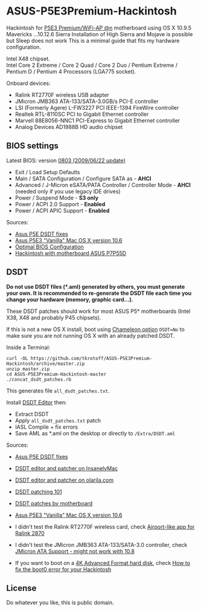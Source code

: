 # ASUS-P5E3Premium-Hackintosh

Hackintosh for [P5E3 Premium/WiFi-AP @n](http://www.asus.com/Motherboards/P5E3_PremiumWiFiAP_n) motherboard using OS X 10.9.5 Mavericks ...10.12.6 Sierra
Installation of High Sierra and Mojave is possible but Sleep does not work
This is a minimal guide that fits my hardware configuration.

Intel X48 chipset.  
Intel Core 2 Extreme / Core 2 Quad / Core 2 Duo / Pentium Extreme / Pentium D / Pentium 4 Processors (LGA775 socket).

Onboard devices:

- Ralink RT2770F wireless USB adapter
- JMicron JMB363 ATA-133/SATA-3.0GB/s PCI-E controller
- LSI (Formerly Agere) L-FW3227 PCI IEEE-1394 FireWire controller
- Realtek RTL-8110SC PCI to Gigabit Ethernet controller
- Marvell 88E8056-NNC1 PCI-Express to Gigabit Ethernet controller
- Analog Devices AD1988B HD audio chipset

## BIOS settings

Latest BIOS: version [0803 (2009/06/22 update)](http://www.asus.com/Motherboards/P5E3_PremiumWiFiAP_n#support_Download)

- Exit / Load Setup Defaults
- Main / SATA Configuration / Configure SATA as - **AHCI**
- Advanced / J-Micron eSATA/PATA Controller / Controller Mode - **AHCI** (needed only if you use legacy IDE drives)
- Power / Suspend Mode - **S3 only**
- Power / ACPI 2.0 Support - **Enabled**
- Power / ACPI APIC Support - **Enabled**

Sources:

- [Asus P5E DSDT fixes](http://www.insanelymac.com/forum/index.php?showtopic=199816)
- [Asus P5E3 "Vanilla" Mac OS X version 10.6](http://www.insanelymac.com/forum/index.php?showtopic=182580)
- [Optimal BIOS Configuration](http://lnx2mac.blogspot.com/2010/07/optimal-bios-configuration.html)
- [Hackintosh with motherboard ASUS P7P55D](http://flying-dog.blogspot.com/2011/04/hackintosh-part-2-build-and-install.html)

## DSDT

**Do not use DSDT files (*.aml) generated by others, you must generate your own.
It is recommended to re-generate the DSDT file each time you change your hardware (memory, graphic card...).**

These DSDT patches should work for most ASUS P5* motherboards (Intel X38, X48 and probably P45 chipsets).

If this is not a new OS X install, boot using [Chameleon option](http://forge.voodooprojects.org/p/chameleon/source/tree/HEAD/trunk/doc/BootHelp.txt)
`DSDT=No` to make sure you are not running OS X with an already patched DSDT.

Inside a Terminal:

```
curl -OL https://github.com/tkrotoff/ASUS-P5E3Premium-Hackintosh/archive/master.zip
unzip master.zip
cd ASUS-P5E3Premium-Hackintosh-master
./concat_dsdt_patches.rb
```

This generates file `all_dsdt_patches.txt`.

Install [DSDT Editor](http://www.insanelymac.com/forum/topic/223205-dsdt-editor-and-patcher/) then:

- Extract DSDT
- Apply `all_dsdt_patches.txt` patch
- IASL Compile + fix errors
- Save AML as *.aml on the desktop or directly to `/Extra/DSDT.aml`

Sources:

- [Asus P5E DSDT fixes](http://www.insanelymac.com/forum/index.php?showtopic=199816)
- [DSDT editor and patcher on InsanelyMac](http://www.insanelymac.com/forum/topic/223205-dsdt-editor-and-patcher/)
- [DSDT editor and patcher on olarila.com](http://olarila.com/forum/viewtopic.php?f=7&t=62)
- [DSDT patching 101](http://olarila.com/forum/viewtopic.php?f=19&t=634)
- [DSDT patches by motherboard](http://olarila.com/forum/packs.php)
- [Asus P5E3 "Vanilla" Mac OS X version 10.6](http://www.insanelymac.com/forum/topic/182580-asus-p5e3-vanilla-mac-os-x-version-106/)


- I didn't test the Ralink RT2770F wireless card, check [Airport-like app for Ralink 2870](http://www.insanelymac.com/forum/topic/168984-airport-like-app-for-ralink-2870/)
- I didn't test the JMicron JMB363 ATA-133/SATA-3.0 controller, check [JMicron ATA Support - might not work with 10.8](http://tonymacx86.blogspot.fr/2010/03/jmicron-ata-support.html)
- If you want to boot on a [4K Advanced Format hard disk](http://en.wikipedia.org/wiki/Advanced_Format), check [How to fix the boot0 error for your Hackintosh](http://www.macbreaker.com/2012/02/hackintosh-boot0-error.html)

## License

Do whatever you like, this is public domain.
